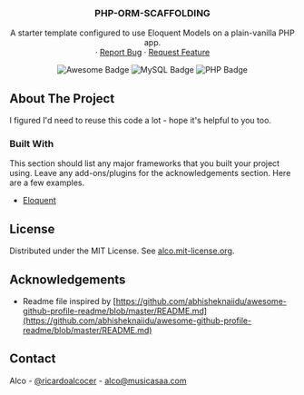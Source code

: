 
<!-- PROJECT LOGO -->
<br />
<p align="center">
  


  <h3 align="center">PHP-ORM-SCAFFOLDING</h3>

  <p align="center">
    A starter template configured to use Eloquent Models on a plain-vanilla PHP app.
    <br />
    ·
    <a href="https://github.com/MusicasaTeam/gql.musicasaa.com/issues">Report Bug</a>
    ·
    <a href="https://github.com/MusicasaTeam/gql.musicasaa.com/issues">Request Feature</a>
  </p>

  <div align="center">
    <img src="https://cdn.rawgit.com/sindresorhus/awesome/d7305f38d29fed78fa85652e3a63e154dd8e8829/media/badge.svg" alt="Awesome Badge"/>
    <img src="https://img.shields.io/badge/-MySQL-black?style=flat-square&logo=mysql" alt="MySQL Badge">
    <img src="https://img.shields.io/badge/-PHP-blue?style=flat-square&logo=php" alt="PHP Badge">
</div>

</p>

<!-- ABOUT THE PROJECT -->
## About The Project

I figured I'd need to reuse this code a lot - hope it's helpful to you too.

### Built With

This section should list any major frameworks that you built your project using. Leave any add-ons/plugins for the acknowledgements section. Here are a few examples.
* [Eloquent](https://laravel.com/docs/8.x/eloquent)

<!-- LICENSE -->
## License

Distributed under the MIT License. See [alco.mit-license.org](alco.mit-license.org).

## Acknowledgements

* Readme file inspired by [https://github.com/abhisheknaiidu/awesome-github-profile-readme/blob/master/README.md](https://github.com/abhisheknaiidu/awesome-github-profile-readme/blob/master/README.md)


<!-- CONTACT -->
## Contact

Alco - [@ricardoalcocer](https://twitter.com/ricardoalcocer) - alco@musicasaa.com

